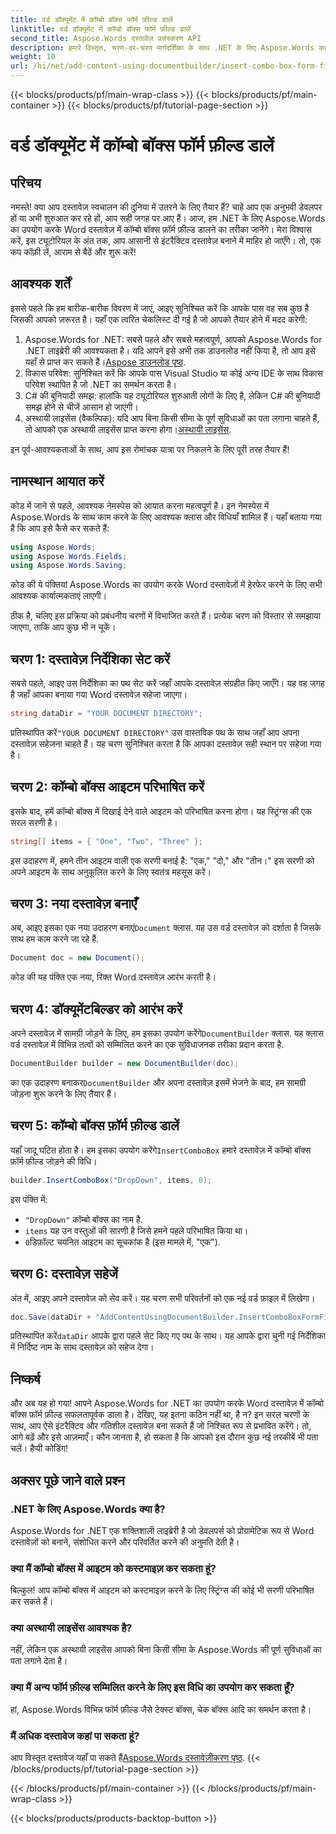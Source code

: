 ```yaml
---
title: वर्ड डॉक्यूमेंट में कॉम्बो बॉक्स फॉर्म फ़ील्ड डालें
linktitle: वर्ड डॉक्यूमेंट में कॉम्बो बॉक्स फॉर्म फ़ील्ड डालें
second_title: Aspose.Words दस्तावेज़ प्रसंस्करण API
description: हमारे विस्तृत, चरण-दर-चरण मार्गदर्शिका के साथ .NET के लिए Aspose.Words का उपयोग करके Word दस्तावेज़ में कॉम्बो बॉक्स फ़ॉर्म फ़ील्ड सम्मिलित करना सीखें।
weight: 10
url: /hi/net/add-content-using-documentbuilder/insert-combo-box-form-field/
---
```


{{< blocks/products/pf/main-wrap-class >}}
{{< blocks/products/pf/main-container >}}
{{< blocks/products/pf/tutorial-page-section >}}

# वर्ड डॉक्यूमेंट में कॉम्बो बॉक्स फॉर्म फ़ील्ड डालें

## परिचय

नमस्ते! क्या आप दस्तावेज़ स्वचालन की दुनिया में उतरने के लिए तैयार हैं? चाहे आप एक अनुभवी डेवलपर हों या अभी शुरुआत कर रहे हों, आप सही जगह पर आए हैं। आज, हम .NET के लिए Aspose.Words का उपयोग करके Word दस्तावेज़ में कॉम्बो बॉक्स फ़ॉर्म फ़ील्ड डालने का तरीका जानेंगे। मेरा विश्वास करें, इस ट्यूटोरियल के अंत तक, आप आसानी से इंटरैक्टिव दस्तावेज़ बनाने में माहिर हो जाएँगे। तो, एक कप कॉफ़ी लें, आराम से बैठें और शुरू करें!

## आवश्यक शर्तें

इससे पहले कि हम बारीक-बारीक विवरण में जाएं, आइए सुनिश्चित करें कि आपके पास वह सब कुछ है जिसकी आपको ज़रूरत है। यहाँ एक त्वरित चेकलिस्ट दी गई है जो आपको तैयार होने में मदद करेगी:

1.  Aspose.Words for .NET: सबसे पहले और सबसे महत्वपूर्ण, आपको Aspose.Words for .NET लाइब्रेरी की आवश्यकता है। यदि आपने इसे अभी तक डाउनलोड नहीं किया है, तो आप इसे यहाँ से प्राप्त कर सकते हैं।[Aspose डाउनलोड पृष्ठ](https://releases.aspose.com/words/net/).
2. विकास परिवेश: सुनिश्चित करें कि आपके पास Visual Studio या कोई अन्य IDE के साथ विकास परिवेश स्थापित है जो .NET का समर्थन करता है।
3. C# की बुनियादी समझ: हालांकि यह ट्यूटोरियल शुरुआती लोगों के लिए है, लेकिन C# की बुनियादी समझ होने से चीजें आसान हो जाएंगी।
4.  अस्थायी लाइसेंस (वैकल्पिक): यदि आप बिना किसी सीमा के पूर्ण सुविधाओं का पता लगाना चाहते हैं, तो आपको एक अस्थायी लाइसेंस प्राप्त करना होगा।[अस्थायी लाइसेंस](https://purchase.aspose.com/temporary-license/).

इन पूर्व-आवश्यकताओं के साथ, आप इस रोमांचक यात्रा पर निकलने के लिए पूरी तरह तैयार हैं!

## नामस्थान आयात करें

कोड में जाने से पहले, आवश्यक नेमस्पेस को आयात करना महत्वपूर्ण है। इन नेमस्पेस में Aspose.Words के साथ काम करने के लिए आवश्यक क्लास और विधियाँ शामिल हैं। यहाँ बताया गया है कि आप इसे कैसे कर सकते हैं:

```csharp
using Aspose.Words;
using Aspose.Words.Fields;
using Aspose.Words.Saving;
```

कोड की ये पंक्तियां Aspose.Words का उपयोग करके Word दस्तावेज़ों में हेरफेर करने के लिए सभी आवश्यक कार्यात्मकताएं लाएगी।

ठीक है, चलिए इस प्रक्रिया को प्रबंधनीय चरणों में विभाजित करते हैं। प्रत्येक चरण को विस्तार से समझाया जाएगा, ताकि आप कुछ भी न चूकें।

## चरण 1: दस्तावेज़ निर्देशिका सेट करें

सबसे पहले, आइए उस निर्देशिका का पथ सेट करें जहाँ आपके दस्तावेज़ संग्रहीत किए जाएँगे। यह वह जगह है जहाँ आपका बनाया गया Word दस्तावेज़ सहेजा जाएगा।

```csharp
string dataDir = "YOUR DOCUMENT DIRECTORY";
```

 प्रतिस्थापित करें`"YOUR DOCUMENT DIRECTORY"` उस वास्तविक पथ के साथ जहाँ आप अपना दस्तावेज़ सहेजना चाहते हैं। यह चरण सुनिश्चित करता है कि आपका दस्तावेज़ सही स्थान पर सहेजा गया है।

## चरण 2: कॉम्बो बॉक्स आइटम परिभाषित करें

इसके बाद, हमें कॉम्बो बॉक्स में दिखाई देने वाले आइटम को परिभाषित करना होगा। यह स्ट्रिंग्स की एक सरल सरणी है।

```csharp
string[] items = { "One", "Two", "Three" };
```

इस उदाहरण में, हमने तीन आइटम वाली एक सरणी बनाई है: "एक," "दो," और "तीन।" इस सरणी को अपने आइटम के साथ अनुकूलित करने के लिए स्वतंत्र महसूस करें।

## चरण 3: नया दस्तावेज़ बनाएँ

 अब, आइए इसका एक नया उदाहरण बनाएं`Document` क्लास. यह उस वर्ड दस्तावेज़ को दर्शाता है जिसके साथ हम काम करने जा रहे हैं.

```csharp
Document doc = new Document();
```

कोड की यह पंक्ति एक नया, रिक्त Word दस्तावेज़ आरंभ करती है।

## चरण 4: डॉक्यूमेंटबिल्डर को आरंभ करें

 अपने दस्तावेज़ में सामग्री जोड़ने के लिए, हम इसका उपयोग करेंगे`DocumentBuilder` क्लास. यह क्लास वर्ड दस्तावेज़ में विभिन्न तत्वों को सम्मिलित करने का एक सुविधाजनक तरीका प्रदान करता है.

```csharp
DocumentBuilder builder = new DocumentBuilder(doc);
```

 का एक उदाहरण बनाकर`DocumentBuilder` और अपना दस्तावेज़ इसमें भेजने के बाद, हम सामग्री जोड़ना शुरू करने के लिए तैयार हैं।

## चरण 5: कॉम्बो बॉक्स फ़ॉर्म फ़ील्ड डालें

 यहाँ जादू घटित होता है। हम इसका उपयोग करेंगे`InsertComboBox` हमारे दस्तावेज़ में कॉम्बो बॉक्स फ़ॉर्म फ़ील्ड जोड़ने की विधि।

```csharp
builder.InsertComboBox("DropDown", items, 0);
```

इस पंक्ति में:
- `"DropDown"` कॉम्बो बॉक्स का नाम है.
- `items` यह उन वस्तुओं की सारणी है जिसे हमने पहले परिभाषित किया था।
- `0`डिफ़ॉल्ट चयनित आइटम का सूचकांक है (इस मामले में, "एक").

## चरण 6: दस्तावेज़ सहेजें

अंत में, आइए अपने दस्तावेज़ को सेव करें। यह चरण सभी परिवर्तनों को एक नई वर्ड फ़ाइल में लिखेगा।

```csharp
doc.Save(dataDir + "AddContentUsingDocumentBuilder.InsertComboBoxFormField.docx");
```

 प्रतिस्थापित करें`dataDir` आपके द्वारा पहले सेट किए गए पथ के साथ। यह आपके द्वारा चुनी गई निर्देशिका में निर्दिष्ट नाम के साथ दस्तावेज़ को सहेज देगा।

## निष्कर्ष

और अब यह हो गया! आपने Aspose.Words for .NET का उपयोग करके Word दस्तावेज़ में कॉम्बो बॉक्स फ़ॉर्म फ़ील्ड सफलतापूर्वक डाला है। देखिए, यह इतना कठिन नहीं था, है न? इन सरल चरणों के साथ, आप ऐसे इंटरैक्टिव और गतिशील दस्तावेज़ बना सकते हैं जो निश्चित रूप से प्रभावित करेंगे। तो, आगे बढ़ें और इसे आज़माएँ। कौन जानता है, हो सकता है कि आपको इस दौरान कुछ नई तरकीबें भी पता चलें। हैप्पी कोडिंग!

## अक्सर पूछे जाने वाले प्रश्न

### .NET के लिए Aspose.Words क्या है?  
Aspose.Words for .NET एक शक्तिशाली लाइब्रेरी है जो डेवलपर्स को प्रोग्रामेटिक रूप से Word दस्तावेज़ों को बनाने, संशोधित करने और परिवर्तित करने की अनुमति देती है।

### क्या मैं कॉम्बो बॉक्स में आइटम को कस्टमाइज़ कर सकता हूं?  
बिल्कुल! आप कॉम्बो बॉक्स में आइटम को कस्टमाइज़ करने के लिए स्ट्रिंग्स की कोई भी सरणी परिभाषित कर सकते हैं।

### क्या अस्थायी लाइसेंस आवश्यक है?  
नहीं, लेकिन एक अस्थायी लाइसेंस आपको बिना किसी सीमा के Aspose.Words की पूर्ण सुविधाओं का पता लगाने देता है।

### क्या मैं अन्य फॉर्म फ़ील्ड सम्मिलित करने के लिए इस विधि का उपयोग कर सकता हूँ?  
हां, Aspose.Words विभिन्न फॉर्म फ़ील्ड जैसे टेक्स्ट बॉक्स, चेक बॉक्स आदि का समर्थन करता है।

### मैं अधिक दस्तावेज कहां पा सकता हूं?  
 आप विस्तृत दस्तावेज यहाँ पा सकते हैं[Aspose.Words दस्तावेज़ीकरण पृष्ठ](https://reference.aspose.com/words/net/).
{{< /blocks/products/pf/tutorial-page-section >}}

{{< /blocks/products/pf/main-container >}}
{{< /blocks/products/pf/main-wrap-class >}}

{{< blocks/products/products-backtop-button >}}
